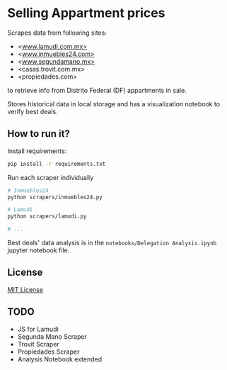 # Selling Appartment prices

Scrapes data from following sites:

- <www.lamudi.com.mx>
- <www.inmuebles24.com>
- <www.segundamano.mx>
- <casas.trovit.com.mx>
- <propiedades.com>

to retrieve info from Distrito Federal (DF) appartments in sale.

Stores historical data in local storage and has a visualization
notebook to verify best deals.

## How to run it?

Install requirements:

```bash
pip install -r requirements.txt
```

Run each scraper individually

```bash
# Inmuebles24
python scrapers/inmuebles24.py

# Lamudi 
python scrapers/lamudi.py

# ...
```

Best deals' data analysis is in the `notebooks/Delegation Analysis.ipynb` jupyter notebook file.



## License

[MIT License](./LICENSE)


## TODO

- JS for Lamudi
- Segunda Mano Scraper
- Trovit Scraper
- Propiedades Scraper
- Analysis Notebook extended
